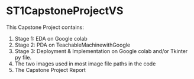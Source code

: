 # ST1CapstoneProjectVS

This Capstone Project contains:
1. Stage 1: EDA on Google colab 
2. Stage 2: PDA on TeachableMachinewithGoogle
3. Stage 3: Deployment & Implementation on Google colab and/or Tkinter py file.
4. The two images used in most image file paths in the code
5. The Capstone Project Report
